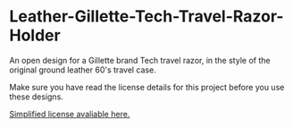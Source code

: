 # Leather-Gillette-Tech-Travel-Razor-Holder
An open design for a Gillette brand Tech travel razor, in the style of the original ground leather 60's travel case.

Make sure you have read the license details for this project before you use these designs.

[Simplified license avaliable here.](https://creativecommons.org/licenses/by-sa/4.0/)
